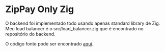 # ZipPay Only Zig

O backend foi implementado todo usando apenas standard library de Zig. 
Meu load balancer é o src/load_balancer.zig que é encontrado no repositório do backend.


O código fonte pode ser encontrado [aqui](https://git.uchoamp.dev/uchoamp/zig-pay).
